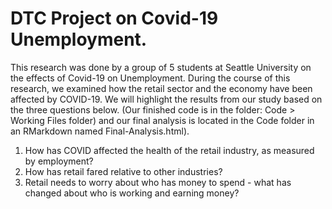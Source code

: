 # DTC Project on Covid-19 Unemployment.


This research was done by a group of 5 students at Seattle University on the effects of Covid-19 on Unemployment. 
During the course of this research, we examined how the retail sector and the economy have been affected by COVID-19. We will highlight the results from our study based on the three questions below. (Our finished code is in the folder: Code > Working Files folder) and our final analysis is located in the Code folder in an RMarkdown named Final-Analysis.html).


1.  How has COVID affected the health of the retail industry, as measured by employment?
2.  How has retail fared relative to other industries?
3. Retail needs to worry about who has money to spend - what has changed about who is working and earning money?
